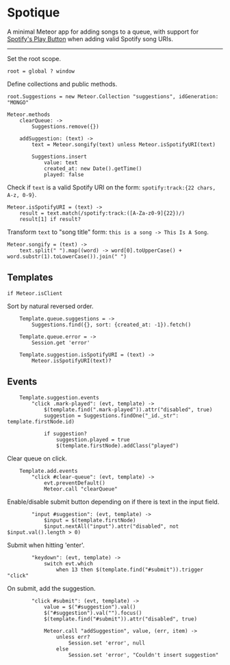 # Spotique

A minimal Meteor app for adding songs to a queue, with support for [Spotify's Play Button](https://developer.spotify.com/technologies/widgets/spotify-play-button/) when adding valid Spotify song URIs. 

---

Set the root scope.

	root = global ? window

Define collections and public methods.

	root.Suggestions = new Meteor.Collection "suggestions", idGeneration: "MONGO"

	Meteor.methods
		clearQueue: ->
			Suggestions.remove({})

		addSuggestion: (text) ->
			text = Meteor.songify(text) unless Meteor.isSpotifyURI(text)

			Suggestions.insert
				value: text
				created_at: new Date().getTime()
				played: false

Check if `text` is a valid Spotify URI on the form: `spotify:track:{22 chars, A-z, 0-9}`.

	Meteor.isSpotifyURI = (text) ->
		result = text.match(/spotify:track:([A-Za-z0-9]{22})/)
		result[1] if result?

Transform `text` to "song title" form: `this is a song -> This Is A Song`.

	Meteor.songify = (text) ->
		text.split(" ").map((word) -> word[0].toUpperCase() + word.substr(1).toLowerCase()).join(" ")

## Templates

	if Meteor.isClient

Sort by natural reversed order.

		Template.queue.suggestions = ->
			Suggestions.find({}, sort: {created_at: -1}).fetch()

		Template.queue.error = ->
			Session.get 'error'

		Template.suggestion.isSpotifyURI = (text) ->
			Meteor.isSpotifyURI(text)?

## Events

		Template.suggestion.events
			"click .mark-played": (evt, template) ->
				$(template.find(".mark-played")).attr("disabled", true)
				suggestion = Suggestions.findOne("_id._str": template.firstNode.id)

				if suggestion?
					suggestion.played = true
					$(template.firstNode).addClass("played")

Clear queue on click.

		Template.add.events
			"click #clear-queue": (evt, template) ->
				evt.preventDefault()
				Meteor.call "clearQueue"

Enable/disable submit button depending on if there is text in the input field.

			"input #suggestion": (evt, template) ->
				$input = $(template.firstNode)
				$input.nextAll("input").attr("disabled", not $input.val().length > 0)

Submit when hitting 'enter'.

			"keydown": (evt, template) ->
				switch evt.which
					when 13 then $(template.find("#submit")).trigger "click"

On submit, add the suggestion.

			"click #submit": (evt, template) ->
				value = $("#suggestion").val()
				$("#suggestion").val("").focus()
				$(template.find("#submit")).attr("disabled", true)

				Meteor.call "addSuggestion", value, (err, item) ->
					unless err?
						Session.set 'error', null
					else
						Session.set 'error', "Couldn't insert suggestion"

